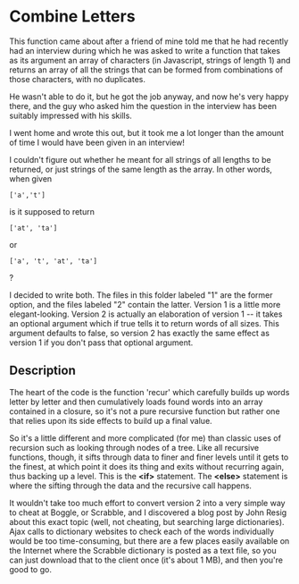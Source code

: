 # Combine Letters

This function came about after a friend of mine told me that he had recently had an interview during which he was asked to write a function that takes as its argument an array of characters (in Javascript, strings of length 1) and returns an array of all the strings that can be formed from combinations of those characters, with no duplicates.

He wasn't able to do it, but he got the job anyway, and now he's very happy there, and the guy who asked him the question in the interview has been suitably impressed with his skills.

I went home and wrote this out, but it took me a lot longer than the amount of time I would have been given in an interview!

I couldn't figure out whether he meant for all strings of all lengths to be returned, or just strings of the same length as the array. In other words, when given

    ['a','t']
    
is it supposed to return

    ['at', 'ta']
    
or

    ['a', 't', 'at', 'ta']
    
?

I decided to write both. The files in this folder labeled "1" are the former option, and the files labeled "2" contain the latter. Version 1 is a little more elegant-looking. Version 2 is actually an elaboration of version 1 -- it takes an optional argument which if true tells it to return words of all sizes. This argument defaults to false, so version 2 has exactly the same effect as version 1 if you don't pass that optional argument.


## Description

The heart of the code is the function 'recur' which carefully builds up words letter by letter and then cumulatively loads found words into an array contained in a closure, so it's not a pure recursive function but rather one that relies upon its side effects to build up a final value.

So it's a little different and more complicated (for me) than classic uses of recursion such as looking through nodes of a tree. Like all recursive functions, though, it sifts through data to finer and finer levels until it gets to the finest, at which point it does its thing and exits without recurring again, thus backing up a level. This is the __\<if\>__ statement. The __\<else\>__ statement is where the sifting through the data and the recursive call happens.

It wouldn't take too much effort to convert version 2 into a very simple way to cheat at Boggle, or Scrabble, and I discovered a blog post by John Resig about this exact topic (well, not cheating, but searching large dictionaries). Ajax calls to dictionary websites to check each of the words individually would be too time-consuming, but there are a few places easily available on the Internet where the Scrabble dictionary is posted as a text file, so you can just download that to the client once (it's about 1 MB), and then you're good to go.


